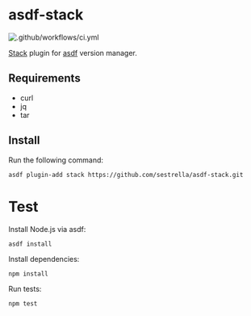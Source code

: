 # asdf-stack

![.github/workflows/ci.yml](https://github.com/sestrella/asdf-stack/workflows/.github/workflows/ci.yml/badge.svg?branch=master)

[Stack][stack] plugin for [asdf][asdf] version manager.

## Requirements

- curl
- jq
- tar

## Install

Run the following command:

```
asdf plugin-add stack https://github.com/sestrella/asdf-stack.git
```

# Test

Install Node.js via asdf:

```
asdf install
```

Install dependencies:

```
npm install
```

Run tests:

```
npm test
```

[asdf]: https://github.com/asdf-vm/asdf
[stack]: https://docs.haskellstack.org/en/stable/README
